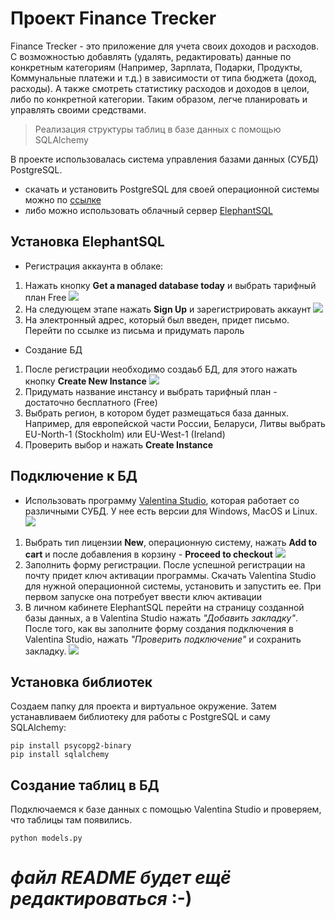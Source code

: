 # Проект Finance Trecker

Finance Trecker - это приложение для учета своих доходов и расходов. С возможностью добавлять (удалять, редактировать) данные по конкретным категориям (Например, Зарплата, Подарки, Продукты, Коммунальные платежи и т.д.) в зависимости от типа бюджета (доход, расходы). А также смотреть статистику расходов и доходов в целои, либо по конкретной категории. Таким образом, легче планировать и управлять своими средствами.


>  Реализация структуры таблиц в базе данных с помощью SQLAlchemy

В проекте использовалась система управления базами данных (СУБД) PostgreSQL.
- скачать и установить PostgreSQL для своей операционной системы можно по [ссылке](https://www.postgresql.org/download/)
- либо можно использовать облачный сервер [ElephantSQL](https://www.elephantsql.com/)

## Установка ElephantSQL
- Регистрация аккаунта в облаке:

1. Нажать кнопку **Get a managed database today** и выбрать тарифный план Free
![](https://drive.google.com/file/d/1lOck_RK6gmLVcWUSmqzGk2aCCFBkiJXU/view?usp=sharing)
2. На следующем этапе нажать **Sign Up** и зарегистрировать аккаунт
![](https://drive.google.com/file/d/1W5MBsF_0ul8ZjWXC0nsSa1AwxTSuzL9l/view?usp=sharing)
3. На электронный адрес, который был введен, придет письмо. Перейти по ссылке из письма и придумать пароль

- Создание БД

1. После регистрации необходимо создаьб БД, для этого нажать кнопку **Create New Instance**
![](https://drive.google.com/file/d/1T-7j4tpvhHk26QjYXSOOd9MEO8ZvhE-g/view?usp=sharing)
2. Придумать название инстансу и выбрать тарифный план - достаточно бесплатного (Free)
3. Выбрать регион, в котором будет размещаться база данных. Например, для европейской части России, Беларуси, Литвы выбрать EU-North-1 (Stockholm) или EU-West-1 (Ireland)
4. Проверить выбор и нажать **Create Instance**

## Подключение к БД
- Использовать программу [Valentina Studio](https://www.valentina-db.com/ru/store/category/12-valentina-studio), которая работает со различными СУБД. У нее есть версии для Windows, MacOS и Linux.
![](https://drive.google.com/file/d/17Lahd0suVItgPZFmjhF_WI-k6hpkaAmb/view?usp=sharing)
1. Выбрать тип лицензии **New**, операционную систему, нажать **Add to cart** и после добавления в корзину - **Proceed to checkout**
![](https://drive.google.com/file/d/1wZ5vQsPdbkCw_PdLopRq92Xb-w6YxOZ3/view?usp=sharing)
2. Заполнить форму регистрации. После успешной регистрации на почту придет ключ активации программы. Скачать Valentina Studio для нужной операционной системы, установить и запустить ее. При первом запуске она потребует ввести ключ активации
3. В личном кабинете ElephantSQL перейти на страницу созданной базы данных, а в Valentina Studio нажать *"Добавить закладку"*. После того, как вы заполните форму создания подключения в Valentina Studio, нажать *"Проверить подключение"* и сохранить закладку.
![](https://drive.google.com/file/d/1qMK-Zqu5qDMPtEzC3m5vR6LHocZelMXy/view?usp=sharing)

## Установка библиотек

Создаем папку для проекта и виртуальное окружение. Затем устанавливаем библиотеку для работы с PostgreSQL и саму SQLAlchemy:

```
pip install psycopg2-binary
pip install sqlalchemy
```

## Создание таблиц в БД

Подключаемся к базе данных с помощью Valentina Studio и проверяем, что таблицы там появились.
```
python models.py
```


# *файл README будет ещё редактироваться* :-)